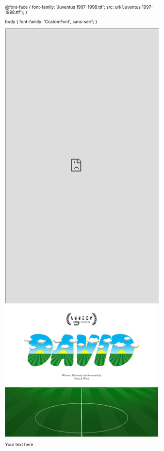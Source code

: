 @font-face {
  font-family: 'Juventus 1997-1998.ttf';
  src: url('Juventus 1997-1998.ttf');
}

body {
  font-family: 'CustomFont', sans-serif;
}
<style>
  /* Center align the iframe */
  iframe {
    display: block;
    margin: 0 auto;
  }
</style>

<iframe src="https://mentalcanvas.com/vm/tr7fbzu/scene/" style="width:100%; height:900px;"></iframe>

<img src="DavidWordMarkWithField3.png" alt="DavidField">



<div class="text-container">
  <p>Your text here</p>
</div>
